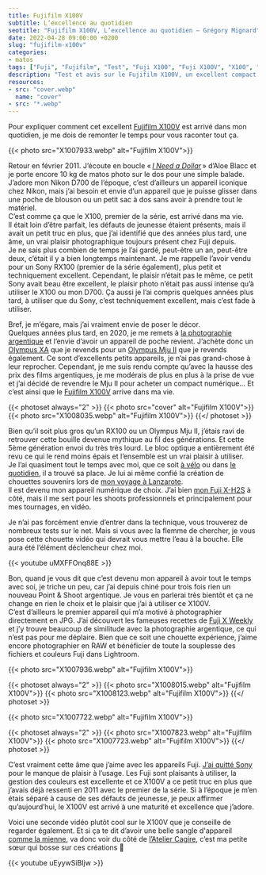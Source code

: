 ```yaml
---
title: Fujifilm X100V
subtitle: L’excellence au quotidien
seotitle: "Fujifilm X100V, L’excellence au quotidien — Grégory Mignard"
date: 2022-04-28 09:00:00 +0200
slug: "fujifilm-x100v"
categories:
- matos
tags: ["Fuji", "Fujifilm", "Test", "Fuji X100", "Fuji X100V", "X100", "X100V", "Fujifilm X100V", "Street Photo", "Documentaire", "Quotidien"]
description: "Test et avis sur le Fujifilm X100V, un excellent compact pour documenter son quotidien."
resources:
- src: "cover.webp"
  name: "cover"
- src: "*.webp"
---
```


Pour expliquer comment cet excellent [Fujifilm X100V](https://prf.hn/l/9OpGNw1) est arrivé dans mon quotidien, je me dois de remonter le temps pour vous raconter tout ça.

{{< photo src="X1007933.webp" alt="Fujifilm X100V">}}

Retour en février 2011. J’écoute en boucle « [*I Need a Dollar*](https://youtu.be/nFZP8zQ5kzk) » d’Aloe Blacc et je porte encore 10 kg de matos photo sur le dos pour une simple balade. J’adore mon Nikon D700 de l’époque, c’est d’ailleurs un appareil iconique chez Nikon, mais j’ai besoin et envie d’un appareil que je puisse glisser dans une poche de blouson ou un petit sac à dos sans avoir à prendre tout le matériel.  
C’est comme ça que le X100, premier de la série, est arrivé dans ma vie.  
Il était loin d’être parfait, les défauts de jeunesse étaient présents, mais il avait un petit truc en plus, que j’ai identifié que des années plus tard, une âme, un vrai plaisir photographique toujours présent chez Fuji depuis.  
Je ne sais plus combien de temps je l’ai gardé, peut-être un an, peut-être deux, c’était il y a bien longtemps maintenant. Je me rappelle l’avoir vendu pour un Sony RX100 (premier de la série également), plus petit et techniquement excellent. Cependant, le plaisir n’était pas le même, ce petit Sony avait beau être excellent, le plaisir photo n’était pas aussi intense qu’à utiliser le X100 ou mon D700. Ça aussi je l’ai compris quelques années plus tard, à utiliser que du Sony, c’est techniquement excellent, mais c’est fade à utiliser.

Bref, je m’égare, mais j’ai vraiment envie de poser le décor.  
Quelques années plus tard, en 2020, je me remets à [la photographie argentique](https://gregorymignard.com/analog/) et l’envie d’avoir un appareil de poche revient. J’achète donc un [Olympus XA](https://gregorymignard.com/olympus-xa/) que je revends pour un [Olympus Mju II](https://gregorymignard.com/olympus-mju-ii/) que je revends également. Ce sont d’excellents petits appareils, je n’ai pas grand-chose à leur reprocher. Cependant, je me suis rendu compte qu’avec la hausse des prix des films argentiques, je me modérais de plus en plus à la prise de vue et j’ai décidé de revendre le Mju II pour acheter un compact numérique… Et c’est ainsi que le [Fujifilm X100V](https://prf.hn/l/9OpGNw1) arrive dans ma vie.

{{< photoset always="2" >}}
{{< photo src="cover" alt="Fujifilm X100V">}}
{{< photo src="X1008035.webp" alt="Fujifilm X100V">}}
{{</ photoset >}}

Bien qu’il soit plus gros qu’un RX100 ou un Olympus Mju II, j’étais ravi de retrouver cette bouille devenue mythique au fil des générations. Et cette 5ème génération envoi du très très lourd. Le bloc optique a entièrement été revu ce qui le rend moins épais et l’ensemble est un vrai plaisir à utiliser.  
Je l’ai quasiment tout le temps avec moi, que ce soit [à vélo](https://gregorymignard.com/du-vent-et-des-ribines/) ou dans [le quotidien](https://gregorymignard.com/everyday/), il a trouvé sa place. Je lui ai même confié la création de chouettes souvenirs lors de [mon voyage à Lanzarote](https://gregorymignard.com/lanzarote/).  
Il est devenu mon appareil numérique de choix. J’ai bien [mon Fuji X-H2S](https://gregorymignard.com/setup-video-fuji-xh2s/) à côté, mais il me sert pour les shoots professionnels et principalement pour mes tournages, en vidéo.

Je n’ai pas forcément envie d’entrer dans la technique, vous trouverez de nombreux tests sur le net. Mais si vous avec la flemme de chercher, je vous pose cette chouette vidéo qui devrait vous mettre l’eau à la bouche. Elle aura été l’élément déclencheur chez moi.

{{< youtube uMXFFOnq88E >}}

Bon, quand je vous dit que c’est devenu mon appareil à avoir tout le temps avec soi, je triche un peu, car j’ai depuis chiné pour trois fois rien un nouveau Point & Shoot argentique. Je vous en parlerai très bientôt et ça ne change en rien le choix et le plaisir que j’ai à utiliser ce X100V.  
C’est d’ailleurs le premier appareil qui m’a motivé à photographier directement en JPG. J’ai découvert les fameuses recettes de [Fuji X Weekly](https://fujixweekly.com) et j’y trouve beaucoup de similitude avec la photographie argentique, ce qui n’est pas pour me déplaire. Bien que ce soit une chouette expérience, j’aime encore photographier en RAW et bénéficier de toute la souplesse des fichiers et couleurs Fuji dans Lightroom.

{{< photo src="X1007936.webp" alt="Fujifilm X100V">}}

{{< photoset always="2" >}}
{{< photo src="X1008015.webp" alt="Fujifilm X100V">}}
{{< photo src="X1008123.webp" alt="Fujifilm X100V">}}
{{</ photoset >}}

{{< photo src="X1007722.webp" alt="Fujifilm X100V">}}

{{< photoset always="2" >}}
{{< photo src="X1007823.webp" alt="Fujifilm X100V">}}
{{< photo src="X1007723.webp" alt="Fujifilm X100V">}}
{{</ photoset >}}

C’est vraiment cette âme que j’aime avec les appareils Fuji. [J’ai quitté Sony](https://gregorymignard.com/switch-fuji/) pour le manque de plaisir à l’usage. Les Fuji sont plaisants à utiliser, la gestion des couleurs est excellente et ce X100V a ce petit truc en plus que j’avais déjà ressenti en 2011 avec le premier de la série. Si à l’époque je m’en étais séparé à cause de ses défauts de jeunesse, je peux affirmer qu’aujourd’hui, le X100V est arrivé à une maturité et excellence que j’adore.

Voici une seconde vidéo plutôt cool sur le X100V que je conseille de regarder également. Et si ça te dit d’avoir une belle sangle d'appareil [comme la mienne](https://www.instagram.com/p/CYRMmLgs-zZ/), va donc voir du côté de [l’Atelier Cagire](https://atelier-cagire.fr), c’est ma petite sœur qui bosse sur ces créations 💪

{{< youtube uEyywSiBIjw >}}
